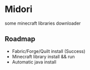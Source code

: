 # Midori

some minecraft libraries downloader

## Roadmap
- Fabric/Forge/Quilt install (Success)
- Minecraft library install && run
- Automatic java install
